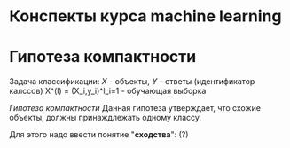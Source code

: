 # Конспекты курса machine learning

# Гипотеза компактности

Задача классификации:
*X* - объекты, *Y* - ответы (идентификатор калссов)
X^(l) = (X_i,y_i)^l_i=1   - обучающая выборка

*Гипотеза компактности*
Данная гипотеза утверждает, что схожие объекты, должны принаждлежать одному 
классу. 

Для этого надо ввести понятие "**сходства**":
(?)





